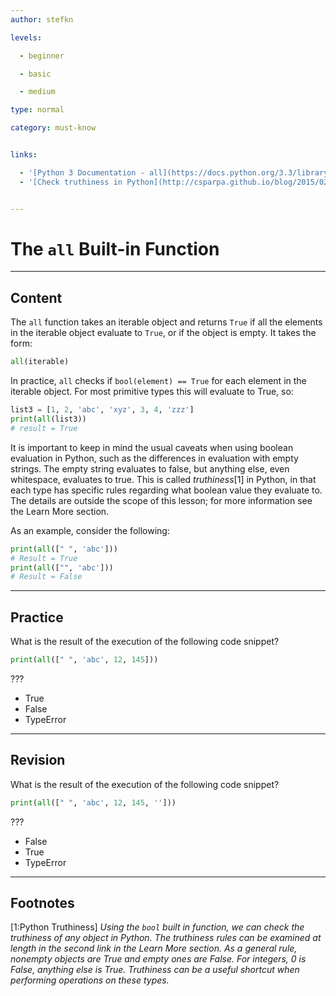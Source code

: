 ```yaml
---
author: stefkn

levels:

  - beginner

  - basic

  - medium

type: normal

category: must-know


links:

  - '[Python 3 Documentation - all](https://docs.python.org/3.3/library/functions.html#all){website}'
  - '[Check truthiness in Python](http://csparpa.github.io/blog/2015/02/python-truthiness.html){website}'


---
```


# The `all` Built-in Function

---
## Content

The `all` function takes an iterable object and returns `True` if all the elements in the iterable object evaluate to `True`, or if the object is empty. It takes the form:

```python
all(iterable)
```

In practice, `all` checks if `bool(element) == True` for each element in the iterable object. For most primitive types this will evaluate to True, so:

```python
list3 = [1, 2, 'abc', 'xyz', 3, 4, 'zzz']
print(all(list3))
# result = True
```

It is important to keep in mind the usual caveats when using boolean evaluation in Python, such as the differences in evaluation with empty strings. The empty string evaluates to false, but anything else, even whitespace, evaluates to true. This is called *truthiness*[1] in Python, in that each type has specific rules regarding what boolean value they evaluate to. The details are outside the scope of this lesson; for more information see the Learn More section.

As an example, consider the following:

```python
print(all([" ", 'abc']))
# Result = True
print(all(["", 'abc']))
# Result = False
```

---
## Practice

What is the result of the execution of the following code snippet?

```python
print(all([" ", 'abc', 12, 145]))
```
???


* True
* False
* TypeError

---
## Revision

What is the result of the execution of the following code snippet?

```python
print(all([" ", 'abc', 12, 145, '']))
```
???


* False
* True
* TypeError

---
## Footnotes
[1:Python Truthiness]
*Using the `bool` built in function, we can check the truthiness of any object in Python. The truthiness rules can be examined at length in the second link in the Learn More section. As a general rule, nonempty objects are True and empty ones are False. For integers, 0 is False, anything else is True. Truthiness can be a useful shortcut when performing operations on these types.*
